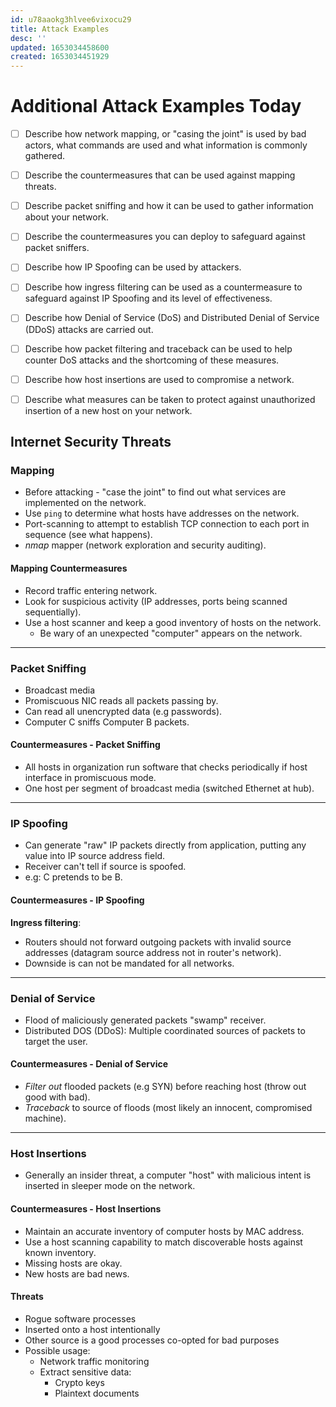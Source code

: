 ```yaml
---
id: u78aaokg3hlvee6vixocu29
title: Attack Examples
desc: ''
updated: 1653034458600
created: 1653034451929
---
```


# Additional Attack Examples Today

- [ ] Describe how network mapping, or "casing the joint" is used by bad actors, what commands are used and what information is commonly gathered.
- [ ] Describe the countermeasures that can be used against mapping threats.
- [ ] Describe packet sniffing and how it can be used to gather information about your network.
- [ ] Describe the countermeasures you can deploy to safeguard against packet sniffers.

- [ ] Describe how IP Spoofing can be used by attackers.
- [ ] Describe how ingress filtering can be used as a countermeasure to safeguard against IP Spoofing and its level of effectiveness.

- [ ] Describe how Denial of Service (DoS) and Distributed Denial of Service (DDoS) attacks are carried out.
- [ ] Describe how packet filtering and traceback can be used to help counter DoS attacks and the shortcoming of these measures.

- [ ] Describe how host insertions are used to compromise a network.
- [ ] Describe what measures can be taken to protect against unauthorized insertion of a new host on your network.

## Internet Security Threats

### Mapping

- Before attacking - "case the joint" to find out what services are implemented on the network.
- Use `ping` to determine what hosts have addresses on the network.
- Port-scanning to attempt to establish TCP connection to each port in sequence (see what happens).
- *nmap* mapper (network exploration and security auditing).
  
#### Mapping Countermeasures

- Record traffic entering network.
- Look for suspicious activity (IP addresses, ports being scanned sequentially).
- Use a host scanner and keep a good inventory of hosts on the network.
  - Be wary of an unexpected "computer" appears on the network.

---

### Packet Sniffing

- Broadcast media
- Promiscuous NIC reads all packets passing by.
- Can read all unencrypted data (e.g passwords).
- Computer C sniffs Computer B packets.

#### Countermeasures - Packet Sniffing

- All hosts in organization run software that checks periodically if host interface in promiscuous mode.
- One host per segment of broadcast media (switched Ethernet at hub).

---

### IP Spoofing

- Can generate "raw" IP packets directly from application, putting any value into IP source address field.
- Receiver can't tell if source is spoofed.
- e.g: C pretends to be B.

#### Countermeasures - IP Spoofing

**Ingress filtering**:

- Routers should not forward outgoing packets with invalid source addresses (datagram source address not in router's network).
- Downside is can not be mandated for all networks.

---

### Denial of Service

- Flood of maliciously generated packets "swamp" receiver.
- Distributed DOS (DDoS): Multiple coordinated sources of packets to target the user.

#### Countermeasures - Denial of Service

- *Filter out* flooded packets (e.g SYN) before reaching host (throw out good with bad).
- *Traceback* to source of floods (most likely an innocent, compromised machine).

---

### Host Insertions

- Generally an insider threat, a computer "host" with malicious intent is inserted in sleeper mode on the network.
  
#### Countermeasures - Host Insertions

- Maintain an accurate inventory of computer hosts by MAC address.
- Use a host scanning capability to match discoverable hosts against known inventory.
- Missing hosts are okay.
- New hosts are bad news.

#### Threats

- Rogue software processes
- Inserted onto a host intentionally
- Other source is a good processes co-opted for bad purposes
- Possible usage:
  - Network traffic monitoring
  - Extract sensitive data:
    - Crypto keys
    - Plaintext documents

